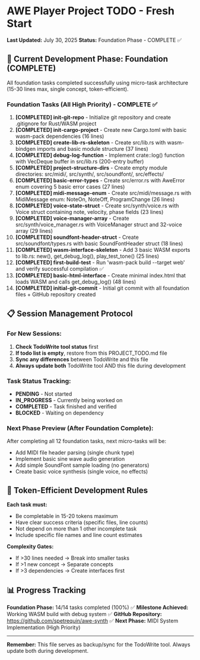 # AWE Player Project TODO - Fresh Start

**Last Updated:** July 30, 2025
**Status:** Foundation Phase - COMPLETE ✅

## 🎯 Current Development Phase: Foundation (COMPLETE)

All foundation tasks completed successfully using micro-task architecture (15-30 lines max, single concept, token-efficient).

### **Foundation Tasks (All High Priority) - COMPLETE ✅**

1. **[COMPLETED] init-git-repo** - Initialize git repository and create .gitignore for Rust/WASM project
2. **[COMPLETED] init-cargo-project** - Create new Cargo.toml with basic wasm-pack dependencies (16 lines)
3. **[COMPLETED] create-lib-rs-skeleton** - Create src/lib.rs with wasm-bindgen imports and basic module structure (37 lines)
4. **[COMPLETED] debug-log-function** - Implement crate::log() function with VecDeque buffer in src/lib.rs (200-entry buffer)
5. **[COMPLETED] project-structure-dirs** - Create empty module directories: src/midi/, src/synth/, src/soundfont/, src/effects/
6. **[COMPLETED] basic-error-types** - Create src/error.rs with AweError enum covering 5 basic error cases (27 lines)
7. **[COMPLETED] midi-message-enum** - Create src/midi/message.rs with MidiMessage enum: NoteOn, NoteOff, ProgramChange (26 lines)
8. **[COMPLETED] voice-state-struct** - Create src/synth/voice.rs with Voice struct containing note, velocity, phase fields (23 lines)
9. **[COMPLETED] voice-manager-array** - Create src/synth/voice_manager.rs with VoiceManager struct and 32-voice array (29 lines)
10. **[COMPLETED] soundfont-header-struct** - Create src/soundfont/types.rs with basic SoundFontHeader struct (18 lines)
11. **[COMPLETED] wasm-interface-skeleton** - Add 3 basic WASM exports to lib.rs: new(), get_debug_log(), play_test_tone() (25 lines)
12. **[COMPLETED] first-build-test** - Run 'wasm-pack build --target web' and verify successful compilation ✅
13. **[COMPLETED] basic-html-interface** - Create minimal index.html that loads WASM and calls get_debug_log() (48 lines)
14. **[COMPLETED] initial-git-commit** - Initial git commit with all foundation files + GitHub repository created

## 📋 Session Management Protocol

### **For New Sessions:**
1. **Check TodoWrite tool status** first
2. **If todo list is empty**, restore from this PROJECT_TODO.md file
3. **Sync any differences** between TodoWrite and this file
4. **Always update both** TodoWrite tool AND this file during development

### **Task Status Tracking:**
- **PENDING** - Not started
- **IN_PROGRESS** - Currently being worked on
- **COMPLETED** - Task finished and verified
- **BLOCKED** - Waiting on dependency

### **Next Phase Preview (After Foundation Complete):**
After completing all 12 foundation tasks, next micro-tasks will be:
- Add MIDI file header parsing (single chunk type)
- Implement basic sine wave audio generation
- Add simple SoundFont sample loading (no generators)
- Create basic voice synthesis (single voice, no effects)

## 🎯 Token-Efficient Development Rules

**Each task must:**
- Be completable in 15-20 tokens maximum
- Have clear success criteria (specific files, line counts)
- Not depend on more than 1 other incomplete task
- Include specific file names and line count estimates

**Complexity Gates:**
- If >30 lines needed → Break into smaller tasks
- If >1 new concept → Separate concepts
- If >3 dependencies → Create interfaces first

## 📊 Progress Tracking

**Foundation Phase:** 14/14 tasks completed (100%) ✅
**Milestone Achieved:** Working WASM build with debug system ✅
**GitHub Repository:** https://github.com/spetrequin/awe-synth ✅
**Next Phase:** MIDI System Implementation (High Priority)

---
**Remember:** This file serves as backup/sync for the TodoWrite tool. Always update both during development.